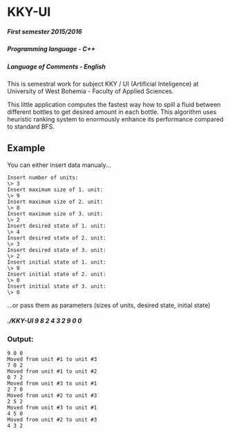 # KKY-UI

##### First semester 2015/2016
##### Programming language - C++
##### Language of Comments - English

This is semestral work for subject KKY / UI (Artificial Inteligence) at University of West Bohemia - Faculty of Applied Sciences.

This little application computes the fastest way how to spill a fluid between different bottles to get desired amount in each bottle.
This algorithm uses heuristic ranking system to enormously enhance its performance compared to standard BFS.

## Example

You can either insert data manualy...

```
Insert number of units:
\> 3
Insert maximum size of 1. unit:
\> 9
Insert maximum size of 2. unit:
\> 8
Insert maximum size of 3. unit:
\> 2
Insert desired state of 1. unit:
\> 4
Insert desired state of 2. unit:
\> 3
Insert desired state of 3. unit:
\> 2
Insert initial state of 1. unit:
\> 9
Insert initial state of 2. unit:
\> 0
Insert initial state of 3. unit:
\> 0
```

...or pass them as parameters (sizes of units, desired state, initial state)

##### ./KKY-UI 9 8 2 4 3 2 9 0 0

### Output:
 
 ```
 9 0 0
Moved from unit #1 to unit #3
 7 0 2
Moved from unit #1 to unit #2
 0 7 2
Moved from unit #3 to unit #1
 2 7 0
Moved from unit #2 to unit #3
 2 5 2
Moved from unit #3 to unit #1
 4 5 0
Moved from unit #2 to unit #3
 4 3 2
```
